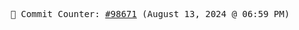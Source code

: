 <p align="center">
    <samp>
        📮 Commit Counter: <a href="https://github.com/Javascript-void0/Javascript-void0/commits/main">#98671</a> (August 13, 2024 @ 06:59 PM)
    </samp>
</p>